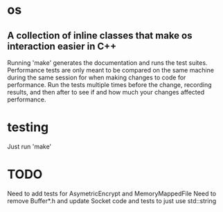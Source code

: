 # os
## A collection of inline classes that make os interaction easier in C++

Running 'make' generates the documentation and runs the test suites. Performance tests are only meant to be compared on the same machine during the same session for when making changes to code for performance. Run the tests multiple times before the change, recording results, and then after to see if and how much your changes affected performance.

# testing
Just run 'make'

# TODO
Need to add tests for AsymetricEncrypt and MemoryMappedFile
Need to remove Buffer*.h and update Socket code and tests to just use std::string
